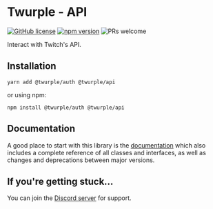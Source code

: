 # Twurple - API

[![GitHub license](https://img.shields.io/badge/license-MIT-blue.svg)](https://github.com/twurple/twurple/blob/main/LICENSE)
[![npm version](https://img.shields.io/npm/v/@twurple/api.svg?style=flat)](https://www.npmjs.com/package/@twurple/api)
![PRs welcome](https://img.shields.io/badge/PRs-welcome-brightgreen.svg)

Interact with Twitch's API.

## Installation

	yarn add @twurple/auth @twurple/api

or using npm:

	npm install @twurple/auth @twurple/api

## Documentation

A good place to start with this library is the [documentation](https://twurple.js.org)
which also includes a complete reference of all classes and interfaces, as well as changes and deprecations between major versions.

## If you're getting stuck...

You can join the [Discord server](https://discord.gg/b9ZqMfz) for support.
